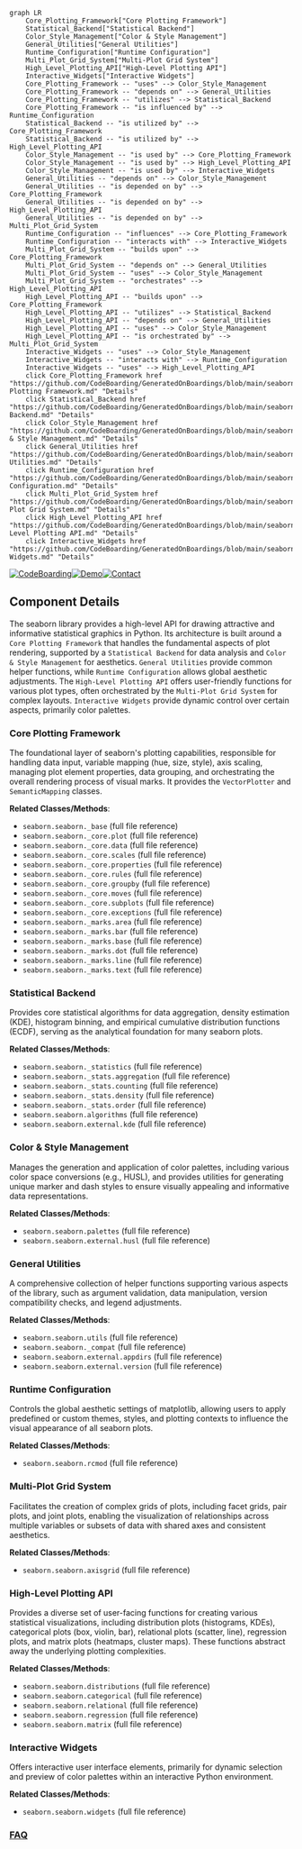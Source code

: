 ```mermaid
graph LR
    Core_Plotting_Framework["Core Plotting Framework"]
    Statistical_Backend["Statistical Backend"]
    Color_Style_Management["Color & Style Management"]
    General_Utilities["General Utilities"]
    Runtime_Configuration["Runtime Configuration"]
    Multi_Plot_Grid_System["Multi-Plot Grid System"]
    High_Level_Plotting_API["High-Level Plotting API"]
    Interactive_Widgets["Interactive Widgets"]
    Core_Plotting_Framework -- "uses" --> Color_Style_Management
    Core_Plotting_Framework -- "depends on" --> General_Utilities
    Core_Plotting_Framework -- "utilizes" --> Statistical_Backend
    Core_Plotting_Framework -- "is influenced by" --> Runtime_Configuration
    Statistical_Backend -- "is utilized by" --> Core_Plotting_Framework
    Statistical_Backend -- "is utilized by" --> High_Level_Plotting_API
    Color_Style_Management -- "is used by" --> Core_Plotting_Framework
    Color_Style_Management -- "is used by" --> High_Level_Plotting_API
    Color_Style_Management -- "is used by" --> Interactive_Widgets
    General_Utilities -- "depends on" --> Color_Style_Management
    General_Utilities -- "is depended on by" --> Core_Plotting_Framework
    General_Utilities -- "is depended on by" --> High_Level_Plotting_API
    General_Utilities -- "is depended on by" --> Multi_Plot_Grid_System
    Runtime_Configuration -- "influences" --> Core_Plotting_Framework
    Runtime_Configuration -- "interacts with" --> Interactive_Widgets
    Multi_Plot_Grid_System -- "builds upon" --> Core_Plotting_Framework
    Multi_Plot_Grid_System -- "depends on" --> General_Utilities
    Multi_Plot_Grid_System -- "uses" --> Color_Style_Management
    Multi_Plot_Grid_System -- "orchestrates" --> High_Level_Plotting_API
    High_Level_Plotting_API -- "builds upon" --> Core_Plotting_Framework
    High_Level_Plotting_API -- "utilizes" --> Statistical_Backend
    High_Level_Plotting_API -- "depends on" --> General_Utilities
    High_Level_Plotting_API -- "uses" --> Color_Style_Management
    High_Level_Plotting_API -- "is orchestrated by" --> Multi_Plot_Grid_System
    Interactive_Widgets -- "uses" --> Color_Style_Management
    Interactive_Widgets -- "interacts with" --> Runtime_Configuration
    Interactive_Widgets -- "uses" --> High_Level_Plotting_API
    click Core_Plotting_Framework href "https://github.com/CodeBoarding/GeneratedOnBoardings/blob/main/seaborn/Core Plotting Framework.md" "Details"
    click Statistical_Backend href "https://github.com/CodeBoarding/GeneratedOnBoardings/blob/main/seaborn/Statistical Backend.md" "Details"
    click Color_Style_Management href "https://github.com/CodeBoarding/GeneratedOnBoardings/blob/main/seaborn/Color & Style Management.md" "Details"
    click General_Utilities href "https://github.com/CodeBoarding/GeneratedOnBoardings/blob/main/seaborn/General Utilities.md" "Details"
    click Runtime_Configuration href "https://github.com/CodeBoarding/GeneratedOnBoardings/blob/main/seaborn/Runtime Configuration.md" "Details"
    click Multi_Plot_Grid_System href "https://github.com/CodeBoarding/GeneratedOnBoardings/blob/main/seaborn/Multi-Plot Grid System.md" "Details"
    click High_Level_Plotting_API href "https://github.com/CodeBoarding/GeneratedOnBoardings/blob/main/seaborn/High-Level Plotting API.md" "Details"
    click Interactive_Widgets href "https://github.com/CodeBoarding/GeneratedOnBoardings/blob/main/seaborn/Interactive Widgets.md" "Details"
```
[![CodeBoarding](https://img.shields.io/badge/Generated%20by-CodeBoarding-9cf?style=flat-square)](https://github.com/CodeBoarding/CodeBoarding)[![Demo](https://img.shields.io/badge/Try%20our-Demo-blue?style=flat-square)](https://www.codeboarding.org/demo)[![Contact](https://img.shields.io/badge/Contact%20us%20-%20contact@codeboarding.org-lightgrey?style=flat-square)](mailto:contact@codeboarding.org)

## Component Details

The seaborn library provides a high-level API for drawing attractive and informative statistical graphics in Python. Its architecture is built around a `Core Plotting Framework` that handles the fundamental aspects of plot rendering, supported by a `Statistical Backend` for data analysis and `Color & Style Management` for aesthetics. `General Utilities` provide common helper functions, while `Runtime Configuration` allows global aesthetic adjustments. The `High-Level Plotting API` offers user-friendly functions for various plot types, often orchestrated by the `Multi-Plot Grid System` for complex layouts. `Interactive Widgets` provide dynamic control over certain aspects, primarily color palettes.

### Core Plotting Framework
The foundational layer of seaborn's plotting capabilities, responsible for handling data input, variable mapping (hue, size, style), axis scaling, managing plot element properties, data grouping, and orchestrating the overall rendering process of visual marks. It provides the `VectorPlotter` and `SemanticMapping` classes.


**Related Classes/Methods**:

- `seaborn.seaborn._base` (full file reference)
- `seaborn.seaborn._core.plot` (full file reference)
- `seaborn.seaborn._core.data` (full file reference)
- `seaborn.seaborn._core.scales` (full file reference)
- `seaborn.seaborn._core.properties` (full file reference)
- `seaborn.seaborn._core.rules` (full file reference)
- `seaborn.seaborn._core.groupby` (full file reference)
- `seaborn.seaborn._core.moves` (full file reference)
- `seaborn.seaborn._core.subplots` (full file reference)
- `seaborn.seaborn._core.exceptions` (full file reference)
- `seaborn.seaborn._marks.area` (full file reference)
- `seaborn.seaborn._marks.bar` (full file reference)
- `seaborn.seaborn._marks.base` (full file reference)
- `seaborn.seaborn._marks.dot` (full file reference)
- `seaborn.seaborn._marks.line` (full file reference)
- `seaborn.seaborn._marks.text` (full file reference)


### Statistical Backend
Provides core statistical algorithms for data aggregation, density estimation (KDE), histogram binning, and empirical cumulative distribution functions (ECDF), serving as the analytical foundation for many seaborn plots.


**Related Classes/Methods**:

- `seaborn.seaborn._statistics` (full file reference)
- `seaborn.seaborn._stats.aggregation` (full file reference)
- `seaborn.seaborn._stats.counting` (full file reference)
- `seaborn.seaborn._stats.density` (full file reference)
- `seaborn.seaborn._stats.order` (full file reference)
- `seaborn.seaborn.algorithms` (full file reference)
- `seaborn.seaborn.external.kde` (full file reference)


### Color & Style Management
Manages the generation and application of color palettes, including various color space conversions (e.g., HUSL), and provides utilities for generating unique marker and dash styles to ensure visually appealing and informative data representations.


**Related Classes/Methods**:

- `seaborn.seaborn.palettes` (full file reference)
- `seaborn.seaborn.external.husl` (full file reference)


### General Utilities
A comprehensive collection of helper functions supporting various aspects of the library, such as argument validation, data manipulation, version compatibility checks, and legend adjustments.


**Related Classes/Methods**:

- `seaborn.seaborn.utils` (full file reference)
- `seaborn.seaborn._compat` (full file reference)
- `seaborn.seaborn.external.appdirs` (full file reference)
- `seaborn.seaborn.external.version` (full file reference)


### Runtime Configuration
Controls the global aesthetic settings of matplotlib, allowing users to apply predefined or custom themes, styles, and plotting contexts to influence the visual appearance of all seaborn plots.


**Related Classes/Methods**:

- `seaborn.seaborn.rcmod` (full file reference)


### Multi-Plot Grid System
Facilitates the creation of complex grids of plots, including facet grids, pair plots, and joint plots, enabling the visualization of relationships across multiple variables or subsets of data with shared axes and consistent aesthetics.


**Related Classes/Methods**:

- `seaborn.seaborn.axisgrid` (full file reference)


### High-Level Plotting API
Provides a diverse set of user-facing functions for creating various statistical visualizations, including distribution plots (histograms, KDEs), categorical plots (box, violin, bar), relational plots (scatter, line), regression plots, and matrix plots (heatmaps, cluster maps). These functions abstract away the underlying plotting complexities.


**Related Classes/Methods**:

- `seaborn.seaborn.distributions` (full file reference)
- `seaborn.seaborn.categorical` (full file reference)
- `seaborn.seaborn.relational` (full file reference)
- `seaborn.seaborn.regression` (full file reference)
- `seaborn.seaborn.matrix` (full file reference)


### Interactive Widgets
Offers interactive user interface elements, primarily for dynamic selection and preview of color palettes within an interactive Python environment.


**Related Classes/Methods**:

- `seaborn.seaborn.widgets` (full file reference)




### [FAQ](https://github.com/CodeBoarding/GeneratedOnBoardings/tree/main?tab=readme-ov-file#faq)